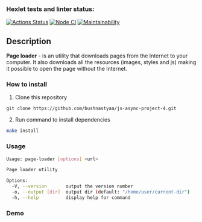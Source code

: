### Hexlet tests and linter status:
[![Actions Status](https://github.com/bushnastyaa/js-async-project-4/workflows/hexlet-check/badge.svg)](https://github.com/bushnastyaa/js-async-project-4/actions)
[![Node CI](https://github.com/bushnastyaa/js-async-project-4/actions/workflows/node-ci.yml/badge.svg)](https://github.com/bushnastyaa/js-async-project-4/actions/workflows/node-ci.yml)
[![Maintainability](https://api.codeclimate.com/v1/badges/a7d7429eab76992169ac/maintainability)](https://codeclimate.com/github/bushnastyaa/js-async-project-4/maintainability)

## Description
**Page loader** - is an utility that downloads pages from the Internet to your computer. It also downloads all the resources (images, styles and js) making it possible to open the page without the Internet.

### How to install

1. Clone this repository
```bush
git clone https://github.com/bushnastyaa/js-async-project-4.git
```
2. Run command to install dependencies
```bash
make install
```

### Usage

```bash
Usage: page-loader [options] <url>

Page loader utility

Options:
  -V, --version       output the version number
  -o, --output [dir]  output dir (default: "/home/user/current-dir")
  -h, --help          display help for command
```

### Demo

